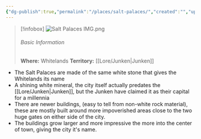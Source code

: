 ```yaml
---
{"dg-publish":true,"permalink":"/places/salt-palaces/","created":"","updated":""}
---
```



> [!infobox]
> ![Salt Palaces IMG.png](/img/user/z_Assets/Salt%20Palaces%20IMG.png)
> ###### Basic Information
> **Where:** Whitelands
> **Territory:** [[Lore/Junken\|Junken]] 

- The Salt Palaces are made of the same white stone that gives the Whitelands its name
- A shining white mineral, the city itself actually predates the [[Lore/Junken\|Junken]], but the Junken have claimed it as their capital for a millennia
- There are newer buildings, (easy to tell from non-white rock material), these are mostly built around more impoverished areas close to the two huge gates on either side of the city. 
- The buildings grow larger and more impressive the more into the center of town, giving the city it's name.